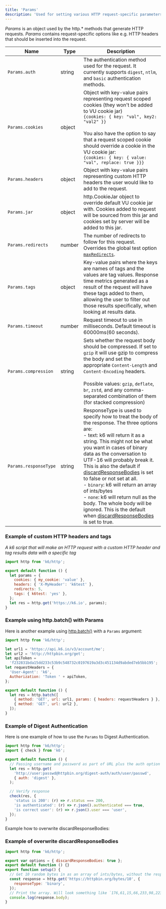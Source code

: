 ```yaml
---
title: 'Params'
description: 'Used for setting various HTTP request-specific parameters such as headers, cookies, etc.'
---
```


_Params_ is an object used by the http.\* methods that generate HTTP requests. _Params_ contains request-specific options like e.g. HTTP headers that should be inserted into the request.

| Name                  | Type   | Description                                                                                                                                                                                                                                                                                                                                                                                                                                                                                                                                                                                       |
| --------------------- | ------ | ------------------------------------------------------------------------------------------------------------------------------------------------------------------------------------------------------------------------------------------------------------------------------------------------------------------------------------------------------------------------------------------------------------------------------------------------------------------------------------------------------------------------------------------------------------------------------------------------- |
| `Params.auth`         | string | The authentication method used for the request. It currently supports `digest`, `ntlm`, and `basic` authentication methods.                                                                                                                                                                                                                                                                                                                                                                                                                                                                       |
| `Params.cookies`      | object | Object with key-value pairs representing request scoped cookies (they won't be added to VU cookie jar)<br />`{cookies: { key: "val", key2: "val2" }}`<br /><br />You also have the option to say that a request scoped cookie should override a cookie in the VU cookie jar:<br />`{cookies: { key: { value: "val", replace: true }}}`                                                                                                                                                                                                                                                            |
| `Params.headers`      | object | Object with key-value pairs representing custom HTTP headers the user would like to add to the request.                                                                                                                                                                                                                                                                                                                                                                                                                                                                                           |
| `Params.jar`          | object | http.CookieJar object to override default VU cookie jar with. Cookies added to request will be sourced from this jar and cookies set by server will be added to this jar.                                                                                                                                                                                                                                                                                                                                                                                                                         |
| `Params.redirects`    | number | The number of redirects to follow for this request. Overrides the global test option [`maxRedirects`](/using-k6/options).                                                                                                                                                                                                                                                                                                                                                                                                                                                                         |
| `Params.tags`         | object | Key-value pairs where the keys are names of tags and the values are tag values. Response time metrics generated as a result of the request will have these tags added to them, allowing the user to filter out those results specifically, when looking at results data.                                                                                                                                                                                                                                                                                                                          |
| `Params.timeout`      | number | Request timeout to use in milliseconds. Default timeout is 60000ms(60 seconds).                                                                                                                                                                                                                                                                                                                                                                                                                                                                                                                   |
| `Params.compression`  | string | Sets whether the request body should be compressed. If set to `gzip` it will use gzip to compress the body and set the appropriate `Content-Length` and `Content-Encoding` headers.<br /><br />Possible values: `gzip`, `deflate`, `br`, `zstd`, and any comma-separated combination of them (for stacked compression)                                                                                                                                                                                                                                                                            |
| `Params.responseType` | string | ResponseType is used to specify how to treat the body of the response. The three options are:<br />- text: k6 will return it as a string. This might not be what you want in cases of binary data as the conversation to UTF-16 will probably break it. This is also the default if<br />[discardResponseBodies](/using-k6/options) is set to false or not set at all.<br />- `binary`: k6 will return an array of ints/bytes<br />- `none`: k6 will return null as the body. The whole body will be ignored. This is the default when [discardResponseBodies](/using-k6/options) is set to true. |

### Example of custom HTTP headers and tags

_A k6 script that will make an HTTP request with a custom HTTP header and tag results data with a specific tag_

<CodeGroup labels={[]}>

```javascript
import http from 'k6/http';

export default function () {
  let params = {
    cookies: { my_cookie: 'value' },
    headers: { 'X-MyHeader': 'k6test' },
    redirects: 5,
    tags: { k6test: 'yes' },
  };
  let res = http.get('https://k6.io', params);
}
```

</CodeGroup>

### Example using http.batch() with Params

Here is another example using [http.batch()](/javascript-api/k6-http/batch-requests) with a `Params` argument:

<CodeGroup labels={[]}>

```javascript
import http from 'k6/http';

let url1 = 'https://api.k6.io/v3/account/me';
let url2 = 'http://httpbin.org/get';
let apiToken =
  'f232831bda15dd233c53b9c548732c0197619a3d3c451134d9abded7eb5bb195';
let requestHeaders = {
  'User-Agent': 'k6',
  Authorization: 'Token ' + apiToken,
};

export default function () {
  let res = http.batch([
    { method: 'GET', url: url1, params: { headers: requestHeaders } },
    { method: 'GET', url: url2 },
  ]);
}
```

</CodeGroup>

### Example of Digest Authentication

Here is one example of how to use the `Params` to Digest Authentication.

<CodeGroup labels={[]}>

```javascript
import http from 'k6/http';
import { check } from 'k6';

export default function () {
  // Passing username and password as part of URL plus the auth option will authenticate using HTTP Digest authentication
  let res = http.get(
    'http://user:passwd@httpbin.org/digest-auth/auth/user/passwd',
    { auth: 'digest' },
  );

  // Verify response
  check(res, {
    'status is 200': (r) => r.status === 200,
    'is authenticated': (r) => r.json().authenticated === true,
    'is correct user': (r) => r.json().user === 'user',
  });
}
```

</CodeGroup>
Example how to overwrite discardResponseBodies:

### Example of overwrite discardResponseBodies

<CodeGroup labels={[]}>

```javascript
import http from 'k6/http';

export var options = { discardResponseBodies: true };
export default function () {}
export function setup() {
  // Get 10 random bytes in as an array of ints/bytes, without the responseType the body will be null
  const response = http.get('https://httpbin.org/bytes/10', {
    responseType: 'binary',
  });
  // Print the array. Will look something like `176,61,15,66,233,98,223,196,43,1`
  console.log(response.body);
}
```

</CodeGroup>

